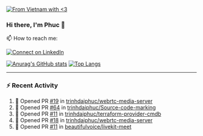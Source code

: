 [![From Vietnam with <3](https://raw.githubusercontent.com/webuild-community/badge/master/svg/love.svg)](https://webuild.community)

### Hi there, I'm Phuc 👋

📫 How to reach me:

[![Connect on LinkedIn](https://img.shields.io/badge/--linkedin?label=LinkedIn&logo=LinkedIn&style=social)](https://www.linkedin.com/in/trinh-dai-phuc/)


[![Anurag's GitHub stats](https://phuc-github-readme-stats.vercel.app/api?username=trinhdaiphuc&count_private=true&show_icons=true&theme=synthwave)](https://github.com/anuraghazra/github-readme-stats)
[![Top Langs](https://phuc-github-readme-stats.vercel.app/api/top-langs/?username=trinhdaiphuc&theme=synthwave&show_icons=true&layout=compact&langs_count=8&hide=html,css,scss,less,handlebars,ejs)](https://github.com/anuraghazra/github-readme-stats)


---

### :zap: Recent Activity

<!--START_SECTION:activity-->
1. 💪 Opened PR [#19](https://github.com/trinhdaiphuc/webrtc-media-server/pull/19) in [trinhdaiphuc/webrtc-media-server](https://github.com/trinhdaiphuc/webrtc-media-server)
2. 💪 Opened PR [#64](https://github.com/trinhdaiphuc/Source-code-marking/pull/64) in [trinhdaiphuc/Source-code-marking](https://github.com/trinhdaiphuc/Source-code-marking)
3. 💪 Opened PR [#11](https://github.com/trinhdaiphuc/terraform-provider-cmdb/pull/11) in [trinhdaiphuc/terraform-provider-cmdb](https://github.com/trinhdaiphuc/terraform-provider-cmdb)
4. 💪 Opened PR [#18](https://github.com/trinhdaiphuc/webrtc-media-server/pull/18) in [trinhdaiphuc/webrtc-media-server](https://github.com/trinhdaiphuc/webrtc-media-server)
5. 💪 Opened PR [#11](https://github.com/beautifulvoice/livekit-meet/pull/11) in [beautifulvoice/livekit-meet](https://github.com/beautifulvoice/livekit-meet)
<!--END_SECTION:activity-->
